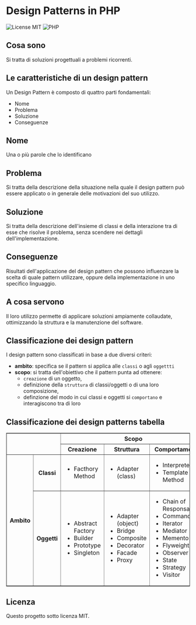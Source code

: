 # Design Patterns in PHP

![License MIT](https://img.shields.io/badge/license-MIT-blue.svg)
![PHP](https://img.shields.io/badge/php->=8.1-8892bf.svg)



## Cosa sono
   
Si tratta di soluzioni progettuali a problemi ricorrenti.


## Le caratteristiche di un design pattern
   
Un Design Pattern è composto di quattro parti fondamentali:
* Nome
* Problema
* Soluzione
* Conseguenze


## Nome
   
Una o più parole che lo identificano 


## Problema
   
Si tratta della descrizione della situazione nella quale il design pattern può essere applicato o in generale delle motivazioni del suo utilizzo.


## Soluzione
   
Si tratta della descrizione dell'insieme di classi e della interazione tra di esse che risolve il problema, senza scendere nei dettagli dell'implementazione.


## Conseguenze 
   
Risultati dell'applicazione del design pattern che possono influenzare la scelta di quale pattern utilizzare, oppure della implementazione in uno specifico linguaggio.


## A cosa servono
   
Il loro utilizzo permette di applicare soluzioni ampiamente collaudate, ottimizzando la struttura e la manutenzione del software.


## Classificazione dei design pattern
   
I design pattern sono classificati in base a due diversi criteri: 
* **ambito**: specifica se il pattern si applica alle `classi` o agli `oggettti`
* **scopo**: si tratta dell'obiettivo che il pattern punta ad ottenere: 
    * `creazione` di un oggetto, 
    * definizione della `struttura` di classi/oggetti o di una loro composizione,
    * definzione del modo in cui classi e oggetti si `comportano` e interagiscono tra di loro


## Classificazione dei design patterns tabella
   
<table border="1">
    <thead>
        <tr>
            <th colspan="2" rowspan="2"></th>
            <th colspan="3" style="text-align:center;">Scopo</th>
        </tr>
        <tr>
            <th>Creazione</th>
            <th>Struttura</th>
            <th>Comportamento</th>
        </tr>
    </thead>
    <tbody>
        <tr>
            <th rowspan="2">Ambito</th>
            <th>Classi</th>
            <td>
                <ul>
                    <li>Facthory Method</li>
                </ul>
            </td>
            <td>
                <ul>
                    <li>Adapter (class)</li>
                </ul>
            </td>
            <td>
                <ul>
                    <li>Interpreter</li>
                    <li>Template Method</li>
                </ul>
            </td>
        </tr>
        <tr>
            <th>Oggetti</th>
            <td>
                <ul>
                    <li>Abstract Factory</li>
                    <li>Builder</li>
                    <li>Prototype</li>
                    <li>Singleton</li>
                </ul>
            </td>
            <td>
                <ul>
                    <li>Adapter (object)</li>
                    <li>Bridge</li>
                    <li>Composite</li>
                    <li>Decorator</li>
                    <li>Facade</li>
                    <li>Proxy</li>
                </ul>
            </td>
            <td>
                <ul>
                    <li>Chain of Responsability</li>
                    <li>Command</li>
                    <li>Iterator</li>
                    <li>Mediator</li>
                    <li>Memento</li>
                    <li>Flyweight</li>
                    <li>Observer</li>
                    <li>State</li>
                    <li>Strategy</li>
                    <li>Visitor</li>
                </ul>
            </td>
        </tr>
    </tbody>
</table>


## Licenza
   
Questo progetto sotto licenza MIT.